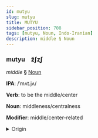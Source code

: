```yaml
---
id: mutyu
slug: mutyu
title: MUTYU
sidebar_position: 708
tags: [mutyu, Noun, Indo-Iranian]
description: middle § Noun
---
```


### mutyu&emsp;<span kind="abugida">ƶ̆ʃɀʃ</span>

*middle* **§** [Noun](../../tags/Noun)

**IPA**: /ˈmʌt.jʌ/

**Verb**: to be the middle/center

**Noun**: middleness/centralness

**Modifier**: middle/center-related

<details>
    <summary>Origin</summary>
    Sanskrit मध्य madhya /məd̪ʱ.jᵊ/<br/>
    <em>Indo-Iranian Language Family</em>
</details>